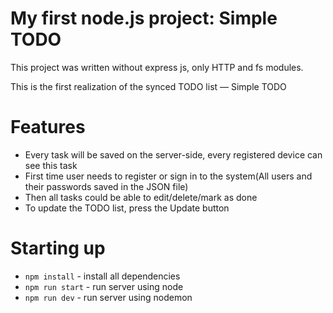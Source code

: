 # My first node.js project: Simple TODO
This project was written without express js, only HTTP and fs modules. 

This is the first realization of the synced TODO list — Simple TODO

# Features 
- Every task will be saved on the server-side, every registered device can see this task
- First time user needs to register or sign in to the system(All users and their passwords saved in the JSON file)
- Then all tasks could be able to edit/delete/mark as done
- To update the TODO list, press the Update button

# Starting up
- `npm install` - install all dependencies
- `npm run start` - run server using node
- `npm run dev` - run server using nodemon
